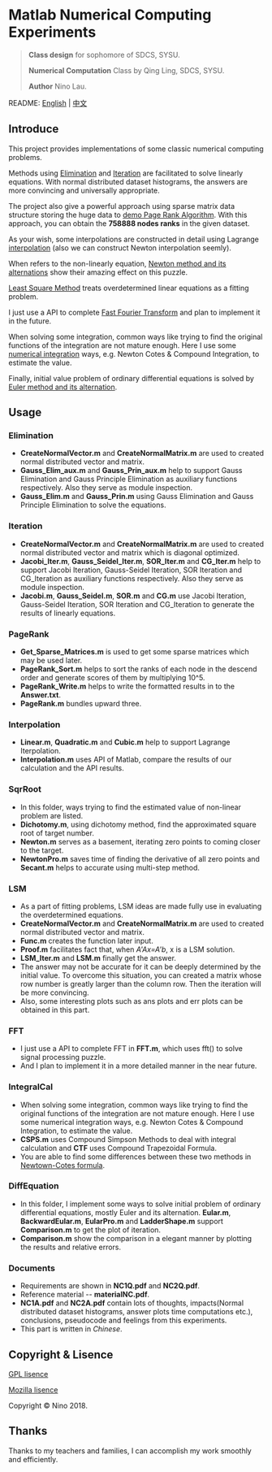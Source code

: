 # Matlab Numerical Computing Experiments

> **Class design** for sophomore of SDCS, SYSU. 
> 
> **Numerical Computation** Class by Qing Ling, SDCS, SYSU. 
> 
> **Author** Nino Lau.


README: [English](https://github.com/LovelyBuggies/Matlab_NumericalComputing_Experiments/blob/master/README.md) | [中文](https://github.com/LovelyBuggies/Matlab_NumericalComputing_Experiments/blob/master/README_zh.md)


## Introduce

This project provides implementations of some classic numerical computing problems. 

Methods using [Elimination](https://github.com/LovelyBuggies/Matlab_NumericalComputing_Experiments/tree/master/Elimination) and [Iteration](https://github.com/LovelyBuggies/Matlab_NumericalComputing_Experiments/tree/master/Iteration) are facilitated to solve linearly equations. With normal distributed dataset histograms, the answers are more convincing and universally appropriate. 

The project also give a powerful approach using sparse matrix data structure storing the huge data to [demo Page Rank Algorithm](https://github.com/LovelyBuggies/Matlab_NumericalComputing_Experiments/tree/master/PageRank). With this approach, you can obtain the **758888 nodes ranks** in the given dataset.

As your wish, some interpolations are constructed in detail using Lagrange [interpolation](https://github.com/LovelyBuggies/Matlab_NumericalComputing_Experiments/tree/master/Interpolation) (also we can construct Newton interpolation seemly). 

When refers to the non-linearly equation, [Newton method and its alternations](https://github.com/LovelyBuggies/Matlab_NumericalComputing_Experiments/tree/master/SqrtRoot) show their amazing effect on this puzzle. 

[Least Square Method](https://github.com/LovelyBuggies/Matlab_NumericalComputing_Experiments/tree/master/LSM) treats overdetermined linear equations as a fitting problem.

I just use a API to complete [Fast Fourier Transform](https://github.com/LovelyBuggies/Matlab_NumericalComputing_Experiments/tree/master/FFT) and plan to implement it in the future.

When solving some integration, common ways like trying to find the original functions of the integration are not mature enough. Here I use some [numerical integration](https://github.com/LovelyBuggies/Matlab_NumericalComputing_Experiments/tree/master/IntegralCal) ways, e.g. Newton Cotes & Compound Integration, to estimate the value.

Finally, initial value problem of ordinary differential equations is solved by [Euler method and its alternation](https://github.com/LovelyBuggies/Matlab_NumericalComputing_Experiments/tree/master/DiffEquation).


## Usage

### Elimination

* **CreateNormalVector.m** and **CreateNormalMatrix.m** are used to created normal distributed vector and matrix.
* **Gauss_Elim_aux.m** and **Gauss_Prin_aux.m** help to support Gauss Elimination and Gauss Principle Elimination as auxiliary functions respectively. Also they serve as module inspection.
* **Gauss_Elim.m** and **Gauss_Prin.m** using Gauss Elimination and Gauss Principle Elimination to solve the equations.

### Iteration

* **CreateNormalVector.m** and **CreateNormalMatrix.m** are used to created normal distributed vector and matrix which is diagonal optimized.
* **Jacobi_Iter.m**, **Gauss_Seidel_Iter.m**, **SOR_Iter.m** and **CG_Iter.m** help to support Jacobi Iteration, Gauss-Seidel Iteration, SOR Iteration and CG_Iteration as auxiliary functions respectively. Also they serve as module inspection.
* **Jacobi.m**, **Gauss_Seidel.m**, **SOR.m** and **CG.m** use Jacobi Iteration, Gauss-Seidel Iteration, SOR Iteration and CG_Iteration to generate the results of linearly equations.

### PageRank

* **Get_Sparse_Matrices.m** is used to get some sparse matrices which may be used later.
* **PageRank_Sort.m** helps to sort the ranks of each node in the descend order and generate scores of them by multiplying 10^5. 
* **PageRank_Write.m** helps to write the formatted results in to the **Answer.txt**.
* **PageRank.m** bundles upward three.

### Interpolation

* **Linear.m**, **Quadratic.m** and **Cubic.m** help to support Lagrange Iterpolation.
* **Interpolation.m** uses API of Matlab, compare the results of our calculation and the API results.

### SqrRoot

* In this folder, ways trying to find the estimated value of non-linear problem are listed.
* **Dichotomy.m**, using dichotomy method, find the approximated square root of target number.
* **Newton.m** serves as a basement, iterating zero points to coming closer to the target.
* **NewtonPro.m** saves time of finding the derivative of all zero points and **Secant.m** helps to accurate using multi-step method.

### LSM

* As a part of fitting problems, LSM ideas are made fully use in evaluating the overdetermined equations.
* **CreateNormalVector.m** and **CreateNormalMatrix.m** are used to created normal distributed vector and matrix.
* **Func.m** creates the function later input.
* **Proof.m** facilitates fact that, when *A'Ax=A'b*, x is a LSM solution.
* **LSM_Iter.m** and **LSM.m** finally get the answer.
* The answer may not be accurate for it can be deeply determined by the initial value. To overcome this situation, you can created a matrix whose row number is greatly larger than the column row. Then the iteration will be more convincing. 
* Also, some interesting plots such as ans plots and err plots can be obtained in this part.

### FFT

* I just use a API to complete FFT in **FFT.m**, which uses fft() to solve signal processing puzzle. 
* And I plan to implement it in a more detailed manner in the near future.

### IntegralCal

* When solving some integration, common ways like trying to find the original functions of the integration are not mature enough. Here I use some numerical integration ways, e.g. Newton Cotes & Compound Integration, to estimate the value.
* **CSPS.m** uses Compound Simpson Methods to deal with integral calculation and **CTF** uses Compound Trapezoidal Formula.
* You are able to find some differences between these two methods in [Newtown-Cotes formula](https://en.wikipedia.org/wiki/Newton–Cotes_formulas).

### DiffEquation

* In this folder, I implement some ways to solve initial problem of ordinary differential equations, mostly Euler and its alternation. **Eular.m**, **BackwardEular.m**, **EularPro.m** and **LadderShape.m** support **Comparison.m** to get the plot of iteration.
* **Comparison.m** show the comparison in a elegant manner by plotting the results and relative errors.

### Documents

* Requirements are shown in **NC1Q.pdf** and **NC2Q.pdf**.
* Reference material -- **materialNC.pdf**.
* **NC1A.pdf** and **NC2A.pdf** contain lots of thoughts, impacts(Normal distributed dataset histograms, answer plots time computations etc.), conclusions, pseudocode and feelings from this experiments. 
* This part is written in *Chinese*.


## Copyright & Lisence

[GPL lisence](http://www.gnu.org/licenses/gpl.html)

[Mozilla lisence](https://www.mozilla.org/en-US/MPL/)

Copyright © Nino 2018.


## Thanks

Thanks to my teachers and families, I can accomplish my work smoothly and efficiently.




